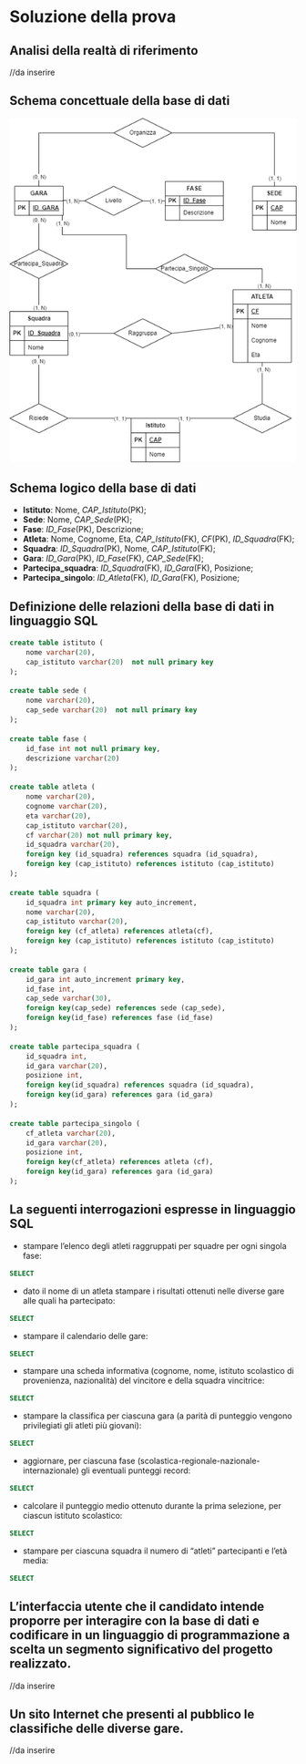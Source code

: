 # Soluzione della prova

## Analisi della realtà di riferimento
//da inserire

## Schema concettuale della base di dati
![](../Resources/Diagramma.drawio.png)

## Schema logico della base di dati

- **Istituto**: Nome, *CAP_Istituto*(PK);
- **Sede**: Nome, *CAP_Sede*(PK);
- **Fase**: *ID_Fase*(PK), Descrizione;
- **Atleta**: Nome, Cognome, Eta, *CAP_Istituto*(FK), *CF*(PK), *ID_Squadra*(FK);
- **Squadra**: *ID_Squadra*(PK), Nome, *CAP_Istituto*(FK);
- **Gara**: *ID_Gara*(PK), *ID_Fase*(FK), *CAP_Sede*(FK);
- **Partecipa_squadra**: *ID_Squadra*(FK), *ID_Gara*(FK), Posizione;
- **Partecipa_singolo**: *ID_Atleta*(FK), *ID_Gara*(FK), Posizione;

## Definizione delle relazioni della base di dati in linguaggio SQL
```sql
create table istituto (
	nome varchar(20),
    cap_istituto varchar(20)  not null primary key
);

create table sede (
	nome varchar(20),
    cap_sede varchar(20)  not null primary key
);

create table fase (
	id_fase int not null primary key,
	descrizione varchar(20)
);

create table atleta (
	nome varchar(20),
    cognome varchar(20),
    eta varchar(20),
    cap_istituto varchar(20),
    cf varchar(20) not null primary key,
    id_squadra varchar(20),
    foreign key (id_squadra) references squadra (id_squadra),
    foreign key (cap_istituto) references istituto (cap_istituto)
);

create table squadra (
	id_squadra int primary key auto_increment,
	nome varchar(20),
	cap_istituto varchar(20),
    foreign key (cf_atleta) references atleta(cf),
    foreign key (cap_istituto) references istituto (cap_istituto)
);

create table gara (
	id_gara int auto_increment primary key,
    id_fase int,
    cap_sede varchar(30),
    foreign key(cap_sede) references sede (cap_sede),
    foreign key(id_fase) references fase (id_fase)
);

create table partecipa_squadra (
	id_squadra int,
	id_gara varchar(20),
	posizione int,
	foreign key(id_squadra) references squadra (id_squadra),
    foreign key(id_gara) references gara (id_gara)
);

create table partecipa_singolo (
	cf_atleta varchar(20),
    id_gara varchar(20),
	posizione int,
    foreign key(cf_atleta) references atleta (cf),
    foreign key(id_gara) references gara (id_gara)
);
```
## La seguenti interrogazioni espresse in linguaggio SQL
- stampare l’elenco degli atleti raggruppati per squadre per ogni singola fase:
```sql
SELECT
```
- dato il nome di un atleta stampare i risultati ottenuti nelle diverse gare alle quali ha partecipato:
```sql
SELECT
```
- stampare il calendario delle gare:
```sql
SELECT
```
- stampare una scheda informativa (cognome, nome, istituto scolastico di provenienza, nazionalità) del vincitore e della squadra vincitrice:
```sql
SELECT
```
- stampare la classifica per ciascuna gara (a parità di punteggio vengono privilegiati gli atleti più giovani):
```sql
SELECT
```
- aggiornare, per ciascuna fase (scolastica-regionale-nazionale-internazionale) gli eventuali punteggi record:
```sql
SELECT
```
- calcolare il punteggio medio ottenuto durante la prima selezione, per ciascun istituto scolastico:
```sql
SELECT
```
- stampare per ciascuna squadra il numero di “atleti” partecipanti e l’età media:
```sql
SELECT
```
## L’interfaccia utente che il candidato intende proporre per interagire con la base di dati e codificare in un linguaggio di programmazione a scelta un segmento significativo del progetto realizzato.
//da inserire

## Un sito Internet che presenti al pubblico le classifiche delle diverse gare.
//da inserire